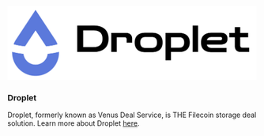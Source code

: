 

![droplet](../.vuepress/public/droplet-banner.jpg)

### Droplet

Droplet, formerly known as Venus Deal Service, is THE Filecoin storage deal solution. Learn more about Droplet [here](https://droplet.venus-fil.io/). 